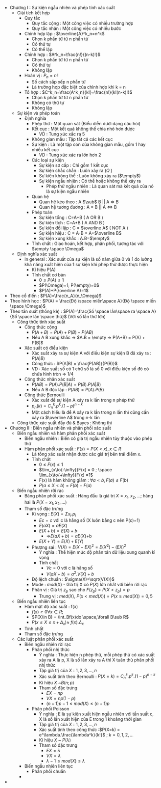 -  Chương I : Sự kiện ngẫu nhiên và phép tính xác suất
    - Giải tích kết hợp
        - Quy tắc
            - Quy tắc cộng : Một công việc có nhiều trường hợp
            - Quy tắc nhân : Một công việc có nhiều bước
        - Chỉnh hợp lặp : $\overline{A}^k_n=n^k$ 
            - Chọn k phần tử từ n phần tử
            - Có thứ tự
            - Có thể lặp
        - Chỉnh hợp : $A^k_n=\frac{n!}{(n-k)!}$ 
            - Chọn k phần tử từ n phần tử
            - Có thứ tự
            - Không lặp
        - Hoán vị : $P_n=n!$
            - Số cách sắp xếp n phần tử
            - Là trường hợp đặc biệt của chỉnh hợp khi k = n
        - Tổ hợp : $C^k_n=\frac{A^k_n}{k!}=\frac{n!}{k!(n-k)!}$ 
            - Chọn k phần tử từ n phần tử
            - Không có thứ tự
            - Không lặp
    - Sự kiện và phép toán
        - Định nghĩa
            - Phép thử : Một quan sát (Biểu diễn dưới dạng câu hỏi)
            - Kết cục : Một kết quả không thể chia nhỏ hơn được
                - VD : Tung xúc xắc ra 5
            - Không gian mẫu : Tập tất cả các kết cục
            - Sự kiện : Là một tập con của không gian mẫu, gồm 1 hay nhiều kết cục
                - VD : Tung xúc xác ra lớn hơn 2
            - Các loại sự kiện
                - Sự kiện sơ cấp : Chỉ gồm 1 kết cục
                - Sự kiện chắc chắn : Luôn xảy ra ($\Omega$ )
                - Sự kiện không thể : Luôn không xảy ra ($\empty$)
                - Sự kiện ngẫu nhiên : Có thể hoặc không thể xảy ra 
                    - Phép thử ngẫu nhiên : Là quan sát mà kết quả của nó là sự kiện ngẫu nhiên
            - Quan hệ
                - Quan hệ kéo theo : A $\sub$ B || A ⇒ B
                - Quan hệ tương đương : A = B || A ⇔ B
            - Phép toán
                - Sự kiện tổng : C=A+B ( A OR B ) 
                - Sự kiện tích : C=A*B ( A AND B ) 
                - Sự kiện đối lập : C = $\overline A$ ( NOT A )
                - Sự kiện hiệu : C = A-B = A+$\overline B$ 
                - Sự kiện xung khắc : A.B=$\empty$ 
            - Tính chất : Giao hoán, kết hợp, phân phối, tương tác với $\empty \space \Omega$ 
    - Định nghĩa xác suất
        - In general : Xác suất của sự kiện là số nằm giữa 0 và 1 đo lường khả năng xuất hiện của 1 sự kiện khi phép thử được thực hiện
            - Kí hiệu P(A)
            - Tính chất cơ bản
                - $0\leq P(A)\leq 1$ 
                - $P(\Omega)=1; P(\empty)=0$ 
                - $P(A)+P(\overline A)=1$ 
- Theo cổ điển : $P(A)=\frac{n_A}{n_\Omega}$ 
- Theo hình học : $P(A) = \frac{Độ \space miền\space A}{Độ \space miền \space \Omega}$ 
- Theo tần suất (thống kê) : $P(A)=\frac{Số \space lần\space ra \space A}{Số \space lần \space thử}$ (Với số lần thử lớn)
    - Công thức tính xác suất
        - Công thức cộng
            - $P(A+B)=P(A)+P(B)-P(AB)$ 
            - Nếu A B xung khắc ⇒ $A.B = \empty ⇒ P(A+B) = P(A) + P(B)$ 
        - Xác suất có điều kiện
            - Xác suất xảy ra sự kiện A với điều kiện sự kiện B đã xảy ra : $P(A|B)$ 
            - Công thức : $P(A|B) = \frac{P(AB)}{P(B)}$ 
            - VD : Xác suất số có 1 chữ số là số 0 với điều kiện số đó có chứa hình tròn ⇒ 1/4
        - Công thức nhân xác suất
            - $P(AB) = P(A).P(B|A)=P(B).P(A|B)$ 
            - Nếu A B độc lập : $P(AB)=P(A).P(B)$ 
        - Công thức Bernoulli
            - Xác xuất để sự kiện A xảy ra k lần trong n phép thử 
            - $p_n(k) = C^k_n.p^k.{(1-p)}^{n-k}$ 
            - Một cách hiểu là để A xảy ra k lần trong n lần thì cũng cần xảy ra $\overline A$ trong n-k lần
    - Công thức xác suất đầy đủ & Bayes : Không thi
- Chương II : Biến ngẫu nhiên và phân phối xác suất
    - Biến ngẫu nhiên và hàm phân phối xác suất
        - Biến ngẫu nhiên : Biến có giá trị ngẫu nhiên tùy thuộc vào phép thử
        - Hàm phân phối xác suất : $F(x) = P (X<x), x \in R$ 
            - Là tổng xác suất nhận được các giá trị bên trái điểm x.
            - Tính chất
                - $0 \leq F(x) \leq 1$ 
                - $\lim_{x\to{-\infty}}F(x) = 0 ; \space  \lim_{x\to{+\infty}}F(x) =1$ 
                - F(x) là hàm không giảm : $\forall a<b, F(a) \leq F(b)$ 
                - $P(a \leq X < b) = F(b)- F(a)$ 
    - Biến ngẫu nhiên rời rạc
        - Bảng phân phối xác suất : Hàng đầu là giá trị $X=x_1,x_2,...$;  hàng hai là $P(X=x_1,x_2,...)$ 
        - Tham số đặc trưng
            - Kì vọng : $E(X) = \Sigma x_i.p_i$ 
                - $Ec = c$ với c là hằng số (X luôn bằng c nên P(c)=1)
                - $E(aX)=aE(X)$ 
                - $E(X+b)=E(X)+b$ 
                    - ⇒$E(aX+b)=aE(X)$+b
                - $E(X+Y)=E(X)+E(Y)$ 
            - Phương sai : $V(X) = E{(X-EX)}^2=E(X^2)-({EX})^2$ 
                - Ý nghĩa : Thể hiện mức độ phân tán dữ liệu xung quanh kì vọng
                - Tính chất
                    - $Vc=0$ với c là hằng số
                    - $V(aX+b)=a^2.V(X)+b$ 
            - Độ lệch chuẩn : $\sigma(X)=\sqrt{V(X)}$ 
            - Mode : $mod(X)$ - Giá trị X có $P(X)$ lớn nhất với biến rời rạc
            - Phân vị : Giá trị $z_p$ sao cho $F(z_p)=P(X<z_p)=p$ 
                - Trung vị : $med(X)$, $P(x<med(X))= P(x  \geq med(X)) = 0,5$ 
    - Biến ngẫu nhiên liên tục
        - Hàm mật độ xác suất : f(x)
            - $f(x) \geq 0 \forall x \in R;$ 
            - $P(X\in B) = \int_Bf(x)dx \space,\forall B\sub R$ 
            - $P(x\leq X \leq x+ \Delta_x) \approx \ f(x).\Delta_x$ 
        - Tính chất
        - Tham số đặc trưng
    - Các luật phân phối xác suất
        - Biến ngẫu nhiên rời rạc
            - Phân phối nhị thức
                - Ý nghĩa : Thực hiện n phép thử, mỗi phép thử có xác suất xảy ra A là p, X là số lần xảy ra A thì X tuân thủ phân phối nhị thức
                - Tập giá trị của $X : 1,2,3,...,n$ 
                - Xác suất tính theo Bernoulli : $P(X=k) = C^k_n.p^k.{(1-p)}^{n-k}$ 
                - Kí hiệu $X$ ~$B(n;p)$ 
                - Tham số đặc trưng
                    - $EX=np$ 
                    - $VX=np(1-p)$ 
                    - $(n+1)p-1 \leq mod(X) \leq (n+1)p$ 
            - Phân phối Poisson
                - Ý nghĩa : E là sự kiện xuất hiện ngẫu nhiên với tần suất c, X là số lần xuất hiện của E trong 1 khoảng thời gian 
                - Tập giá trị của $X : 1,2,3,...,n$ 
                - Xác suất tính theo công thức :$P(X=k) = e^\lambda.\frac{\lambda^k}{k!}$ ; $k=0,1,2,...$ 
                - Kí hiệu $X$ ~ $P(\lambda)$ 
                - Tham số đặc trưng
                    - $EX=\lambda$ 
                    - $VX=\lambda$ 
                    - $\lambda-1 \leq mod(X) \leq \lambda$ 
        - Biến ngẫu nhiên liên tục
            - Phân phối chuẩn
        - 
- 
